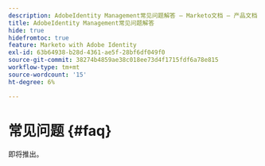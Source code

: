 ```yaml
---
description: AdobeIdentity Management常见问题解答 — Marketo文档 — 产品文档
title: AdobeIdentity Management常见问题解答
hide: true
hidefromtoc: true
feature: Marketo with Adobe Identity
exl-id: 63b64938-b28d-4361-ae5f-28bf6df049f0
source-git-commit: 38274b4859ae38c018ee73d4f1715fdf6a78e815
workflow-type: tm+mt
source-wordcount: '15'
ht-degree: 6%

---
```


# 常见问题 {#faq}

即将推出。

